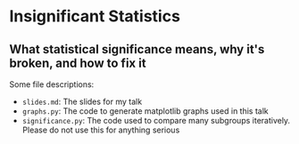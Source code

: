# Insignificant Statistics
## What statistical significance means, why it's broken, and how to fix it

Some file descriptions:
- `slides.md`: The slides for my talk
- `graphs.py`: The code to generate matplotlib graphs used in this talk
- `significance.py`: The code used to compare many subgroups iteratively. Please do not use this for anything serious
